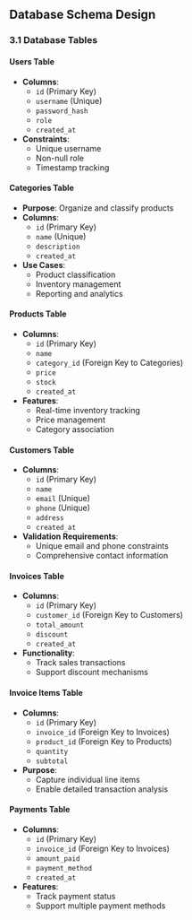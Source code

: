 ##  Database Schema Design

### 3.1 Database Tables

#### Users Table
- **Columns**:
  * `id` (Primary Key)
  * `username` (Unique)
  * `password_hash`
  * `role`
  * `created_at`
- **Constraints**:
  * Unique username
  * Non-null role
  * Timestamp tracking

#### Categories Table
- **Purpose**: Organize and classify products
- **Columns**:
  * `id` (Primary Key)
  * `name` (Unique)
  * `description`
  * `created_at`
- **Use Cases**:
  * Product classification
  * Inventory management
  * Reporting and analytics

#### Products Table
- **Columns**:
  * `id` (Primary Key)
  * `name`
  * `category_id` (Foreign Key to Categories)
  * `price`
  * `stock`
  * `created_at`
- **Features**:
  * Real-time inventory tracking
  * Price management
  * Category association

#### Customers Table
- **Columns**:
  * `id` (Primary Key)
  * `name`
  * `email` (Unique)
  * `phone` (Unique)
  * `address`
  * `created_at`
- **Validation Requirements**:
  * Unique email and phone constraints
  * Comprehensive contact information

#### Invoices Table
- **Columns**:
  * `id` (Primary Key)
  * `customer_id` (Foreign Key to Customers)
  * `total_amount`
  * `discount`
  * `created_at`
- **Functionality**:
  * Track sales transactions
  * Support discount mechanisms

#### Invoice Items Table
- **Columns**:
  * `id` (Primary Key)
  * `invoice_id` (Foreign Key to Invoices)
  * `product_id` (Foreign Key to Products)
  * `quantity`
  * `subtotal`
- **Purpose**:
  * Capture individual line items
  * Enable detailed transaction analysis

#### Payments Table
- **Columns**:
  * `id` (Primary Key)
  * `invoice_id` (Foreign Key to Invoices)
  * `amount_paid`
  * `payment_method`
  * `created_at`
- **Features**:
  * Track payment status
  * Support multiple payment methods